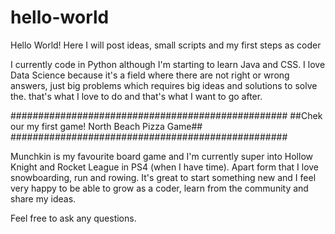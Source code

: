 # hello-world
Hello World! Here I will post ideas, small scripts and my first steps as coder

I currently code in Python although I'm starting to learn Java and CSS. I love Data Science because it's a field where there are not right or wrong answers, just big problems which requires big ideas and solutions to solve the. that's what I love to do and that's what I want to go after. 

##################################################
##Chek our my first game! North Beach Pizza Game##
##################################################


Munchkin is my favourite board game and I'm currently super into Hollow Knight and Rocket League in PS4 (when I have time). Apart form that I love snowboarding, run and rowing. It's great to start something new and I feel very happy to be able to grow as a coder, learn from the community and share my ideas. 

Feel free to ask any questions. 

